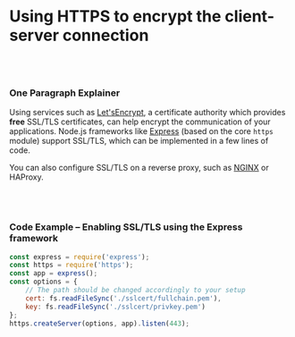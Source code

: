 # Using HTTPS to encrypt the client-server connection

<br/><br/>


### One Paragraph Explainer

Using services such as [Let'sEncrypt](https://letsencrypt.org/), a certificate authority which provides __free__ SSL/TLS certificates, can help encrypt the communication of your applications. Node.js frameworks like [Express](http://expressjs.com/) (based on the core `https` module) support SSL/TLS, which can be implemented in a few lines of code.

You can also configure SSL/TLS on a reverse proxy, such as [NGINX](http://nginx.org/en/docs/http/configuring_https_servers.html) or HAProxy.

<br/><br/>

### Code Example – Enabling SSL/TLS using the Express framework

```javascript
const express = require('express');
const https = require('https');
const app = express();
const options = {
    // The path should be changed accordingly to your setup
    cert: fs.readFileSync('./sslcert/fullchain.pem'),
    key: fs.readFileSync('./sslcert/privkey.pem')
};
https.createServer(options, app).listen(443);
```

<br/><br/>

